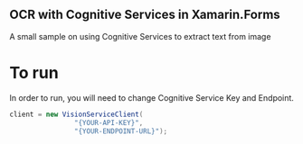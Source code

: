 OCR with Cognitive Services in Xamarin.Forms
---
A small sample on using Cognitive Services to extract text from image

# To run
In order to run, you will need to change Cognitive Service Key and Endpoint.
```c#
client = new VisionServiceClient(
                "{YOUR-API-KEY}",
                "{YOUR-ENDPOINT-URL}");
```